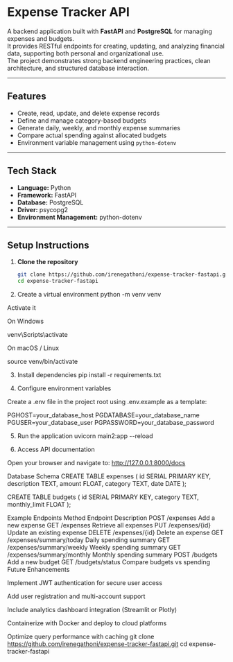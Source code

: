 # Expense Tracker API

A backend application built with **FastAPI** and **PostgreSQL** for managing expenses and budgets.  
It provides RESTful endpoints for creating, updating, and analyzing financial data, supporting both personal and organizational use.  
The project demonstrates strong backend engineering practices, clean architecture, and structured database interaction.

---

## Features
- Create, read, update, and delete expense records  
- Define and manage category-based budgets  
- Generate daily, weekly, and monthly expense summaries  
- Compare actual spending against allocated budgets  
- Environment variable management using `python-dotenv`

---

## Tech Stack
- **Language:** Python  
- **Framework:** FastAPI  
- **Database:** PostgreSQL  
- **Driver:** psycopg2  
- **Environment Management:** python-dotenv  

---

## Setup Instructions

1. **Clone the repository**
   ```bash
   git clone https://github.com/irenegathoni/expense-tracker-fastapi.git
   cd expense-tracker-fastapi
2. Create a virtual environment
python -m venv venv


Activate it

On Windows

venv\Scripts\activate


On macOS / Linux

source venv/bin/activate

3. Install dependencies
pip install -r requirements.txt

4. Configure environment variables

Create a .env file in the project root using .env.example as a template:

PGHOST=your_database_host
PGDATABASE=your_database_name
PGUSER=your_database_user
PGPASSWORD=your_database_password

5. Run the application
uvicorn main2:app --reload

6. Access API documentation

Open your browser and navigate to:
http://127.0.0.1:8000/docs

Database Schema
CREATE TABLE expenses (
    id SERIAL PRIMARY KEY,
    description TEXT,
    amount FLOAT,
    category TEXT,
    date DATE
);

CREATE TABLE budgets (
    id SERIAL PRIMARY KEY,
    category TEXT,
    monthly_limit FLOAT
);

Example Endpoints
Method	Endpoint	Description
POST	/expenses	Add a new expense
GET	/expenses	Retrieve all expenses
PUT	/expenses/{id}	Update an existing expense
DELETE	/expenses/{id}	Delete an expense
GET	/expenses/summary/today	Daily spending summary
GET	/expenses/summary/weekly	Weekly spending summary
GET	/expenses/summary/monthly	Monthly spending summary
POST	/budgets	Add a new budget
GET	/budgets/status	Compare budgets vs spending
Future Enhancements

Implement JWT authentication for secure user access

Add user registration and multi-account support

Include analytics dashboard integration (Streamlit or Plotly)

Containerize with Docker and deploy to cloud platforms

Optimize query performance with caching
   git clone https://github.com/irenegathoni/expense-tracker-fastapi.git
   cd expense-tracker-fastapi
